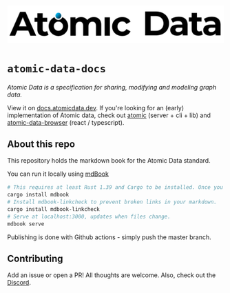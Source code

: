 ![Atomic Data](src/assets/atomic_data_logo_stroke.svg)

# `atomic-data-docs`

_Atomic Data is a specification for sharing, modifying and modeling graph data._

View it on [docs.atomicdata.dev](https://docs.atomicdata.dev).
If you're looking for an (early) implementation of Atomic data, check out [atomic](https://github.com/joepio/atomic) (server + cli + lib) and [atomic-data-browser](https://github.com/joepio/atomic-data-browser) (react / typescript).

## About this repo

This repository holds the markdown book for the Atomic Data standard.

You can run it locally using [mdBook](https://github.com/rust-lang/mdBook)

```sh
# This requires at least Rust 1.39 and Cargo to be installed. Once you have installed Rust, type the following in the terminal:
cargo install mdbook
# Install mdbook-linkcheck to prevent broken links in your markdown.
cargo install mdbook-linkcheck
# Serve at localhost:3000, updates when files change.
mdbook serve
```

Publishing is done with Github actions - simply push the master branch.

## Contributing

Add an issue or open a PR!
All thoughts are welcome.
Also, check out the [Discord](https://discord.gg/a72Rv2P).
